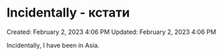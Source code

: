 # Incidentally - кстати

Created: February 2, 2023 4:06 PM
Updated: February 2, 2023 4:06 PM

Incidentally, I have been in Asia.